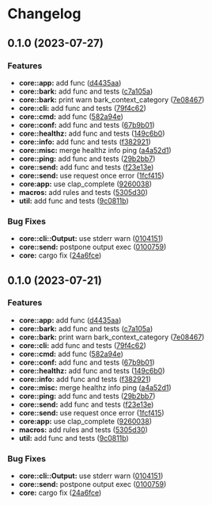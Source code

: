 # Changelog

## 0.1.0 (2023-07-27)


### Features

* **core::app:** add func ([d4435aa](https://github.com/uplau/ibark/commit/d4435aa84ee9ec6b0234872f49f8453c41d498c4))
* **core::bark:** add func and tests ([c7a105a](https://github.com/uplau/ibark/commit/c7a105a2775a650807bf093a94a047f1bb33789e))
* **core::bark:** print warn bark_context_category ([7e08467](https://github.com/uplau/ibark/commit/7e08467b26f7b17730b7c56a6aa5a72445109fd0))
* **core::cli:** add func and tests ([79f4c62](https://github.com/uplau/ibark/commit/79f4c62c3eb6860ea1055400005c898711c49311))
* **core::cmd:** add func ([582a94e](https://github.com/uplau/ibark/commit/582a94e0808b7da156bb58f23b1fa38f3981d6b1))
* **core::conf:** add func and tests ([67b9b01](https://github.com/uplau/ibark/commit/67b9b01cda814d4f2125d01c2c5de3ad6434a31a))
* **core::healthz:** add func and tests ([149c6b0](https://github.com/uplau/ibark/commit/149c6b01c739110d60103df11c911f51e5512d09))
* **core::info:** add func and tests ([f382921](https://github.com/uplau/ibark/commit/f38292195510b99392d70cc23a11e75effa0eead))
* **core::misc:** merge healthz info ping ([a4a52d1](https://github.com/uplau/ibark/commit/a4a52d1b03180be73cc2b2b1f4f7180dfa947021))
* **core::ping:** add func and tests ([29b2bb7](https://github.com/uplau/ibark/commit/29b2bb75a45b3ea6258b5e80a1b06b6c15dedb8e))
* **core::send:** add func and tests ([f23e13e](https://github.com/uplau/ibark/commit/f23e13ef6d53d64bff95e61f567e2a78a560a7b8))
* **core::send:** use request once error ([1fcf415](https://github.com/uplau/ibark/commit/1fcf41593706ff880bfa4ac9272d595bbb9875d5))
* **core:app:** use clap_complete ([9260038](https://github.com/uplau/ibark/commit/92600381ca1e3d4ac705bfc648c01e4c4b599944))
* **macros:** add rules and tests ([5305d30](https://github.com/uplau/ibark/commit/5305d306144af0f0e68557922edc73c26e89c506))
* **util:** add func and tests ([9c0811b](https://github.com/uplau/ibark/commit/9c0811b608c483c4d3fbcc60f522a2f33d4d0d17))


### Bug Fixes

* **core::cli::Output:** use stderr warn ([0104151](https://github.com/uplau/ibark/commit/010415117e232295117e29da3d472249a1974fc3))
* **core::send:** postpone output exec ([0100759](https://github.com/uplau/ibark/commit/0100759322b267aa65aa1ad860944b1a1dac32c4))
* **core:** cargo fix ([24a6fce](https://github.com/uplau/ibark/commit/24a6fcebd0acfe0ea8b271c2fe3207aa643a0c4f))

## 0.1.0 (2023-07-21)


### Features

* **core::app:** add func ([d4435aa](https://github.com/uplau/ibark/commit/d4435aa84ee9ec6b0234872f49f8453c41d498c4))
* **core::bark:** add func and tests ([c7a105a](https://github.com/uplau/ibark/commit/c7a105a2775a650807bf093a94a047f1bb33789e))
* **core::bark:** print warn bark_context_category ([7e08467](https://github.com/uplau/ibark/commit/7e08467b26f7b17730b7c56a6aa5a72445109fd0))
* **core::cli:** add func and tests ([79f4c62](https://github.com/uplau/ibark/commit/79f4c62c3eb6860ea1055400005c898711c49311))
* **core::cmd:** add func ([582a94e](https://github.com/uplau/ibark/commit/582a94e0808b7da156bb58f23b1fa38f3981d6b1))
* **core::conf:** add func and tests ([67b9b01](https://github.com/uplau/ibark/commit/67b9b01cda814d4f2125d01c2c5de3ad6434a31a))
* **core::healthz:** add func and tests ([149c6b0](https://github.com/uplau/ibark/commit/149c6b01c739110d60103df11c911f51e5512d09))
* **core::info:** add func and tests ([f382921](https://github.com/uplau/ibark/commit/f38292195510b99392d70cc23a11e75effa0eead))
* **core::misc:** merge healthz info ping ([a4a52d1](https://github.com/uplau/ibark/commit/a4a52d1b03180be73cc2b2b1f4f7180dfa947021))
* **core::ping:** add func and tests ([29b2bb7](https://github.com/uplau/ibark/commit/29b2bb75a45b3ea6258b5e80a1b06b6c15dedb8e))
* **core::send:** add func and tests ([f23e13e](https://github.com/uplau/ibark/commit/f23e13ef6d53d64bff95e61f567e2a78a560a7b8))
* **core::send:** use request once error ([1fcf415](https://github.com/uplau/ibark/commit/1fcf41593706ff880bfa4ac9272d595bbb9875d5))
* **core:app:** use clap_complete ([9260038](https://github.com/uplau/ibark/commit/92600381ca1e3d4ac705bfc648c01e4c4b599944))
* **macros:** add rules and tests ([5305d30](https://github.com/uplau/ibark/commit/5305d306144af0f0e68557922edc73c26e89c506))
* **util:** add func and tests ([9c0811b](https://github.com/uplau/ibark/commit/9c0811b608c483c4d3fbcc60f522a2f33d4d0d17))


### Bug Fixes

* **core::cli::Output:** use stderr warn ([0104151](https://github.com/uplau/ibark/commit/010415117e232295117e29da3d472249a1974fc3))
* **core::send:** postpone output exec ([0100759](https://github.com/uplau/ibark/commit/0100759322b267aa65aa1ad860944b1a1dac32c4))
* **core:** cargo fix ([24a6fce](https://github.com/uplau/ibark/commit/24a6fcebd0acfe0ea8b271c2fe3207aa643a0c4f))
